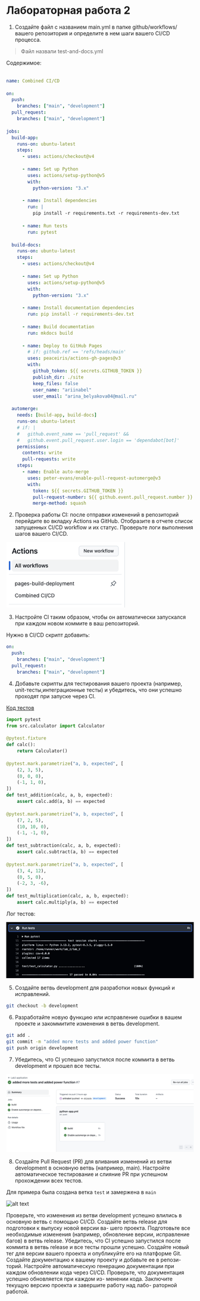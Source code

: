 # Лабораторная работа 2

1) Создайте файл с названием main.yml в папке github/workflows/ вашего репозитория и определите в нем шаги вашего CI/CD процесса.

> Файл назвали test-and-docs.yml

Содержимое:
```yaml

name: Combined CI/CD

on:
  push:
    branches: ["main", "development"]
  pull_request:
    branches: ["main", "development"]

jobs:
  build-app:
    runs-on: ubuntu-latest
    steps:
      - uses: actions/checkout@v4

      - name: Set up Python
        uses: actions/setup-python@v5
        with:
          python-version: "3.x"

      - name: Install dependencies
        run: |
          pip install -r requirements.txt -r requirements-dev.txt

      - name: Run tests
        run: pytest

  build-docs:
    runs-on: ubuntu-latest
    steps:
      - uses: actions/checkout@v4

      - name: Set up Python
        uses: actions/setup-python@v5
        with:
          python-version: "3.x"

      - name: Install documentation dependencies
        run: pip install -r requirements-dev.txt

      - name: Build documentation
        run: mkdocs build

      - name: Deploy to GitHub Pages
        # if: github.ref == 'refs/heads/main'
        uses: peaceiris/actions-gh-pages@v3
        with:
          github_token: ${{ secrets.GITHUB_TOKEN }}
          publish_dir: ./site
          keep_files: false
          user_name: "ariinabel"
          user_email: "arina_belyakova04@mail.ru"

  automerge:
    needs: [build-app, build-docs]
    runs-on: ubuntu-latest
    # if: |
    #   github.event_name == 'pull_request' &&
    #   github.event.pull_request.user.login == 'dependabot[bot]'
    permissions:
      contents: write
      pull-requests: write
    steps:
      - name: Enable auto-merge
        uses: peter-evans/enable-pull-request-automerge@v3
        with:
          token: ${{ secrets.GITHUB_TOKEN }}
          pull-request-number: ${{ github.event.pull_request.number }}
          merge-method: squash
```

2) Проверка работы CI: после отправки изменений в репозиторий перейдите во вкладку Actions на GitHub. Отобразите в отчете список запущенных CI/CD workflow и их статус. Проверьте логи выполнения шагов вашего CI/CD.

![alt text](images/image.png)

3) Настройте CI таким образом, чтобы он автоматически запускался
при каждом новом коммите в ваш репозиторий.

Нужно в CI/CD скрипт добавить:

```yaml
on:
  push:
    branches: ["main", "development"]
  pull_request:
    branches: ["main", "development"]
```

4) Добавьте скрипты для тестирования вашего проекта (например, unit-тесты,интеграционные тесты) и убедитесь, что они успешно проходят
при запуске через СІ.

[Код тестов](https://github.com/ariinabel/lab_2/blob/main/test/test_calculator.py) 

```python
import pytest
from src.calculator import Calculator

@pytest.fixture
def calc():
    return Calculator()

@pytest.mark.parametrize("a, b, expected", [
    (2, 3, 5),
    (0, 0, 0),
    (-1, 1, 0),
])
def test_addition(calc, a, b, expected):
    assert calc.add(a, b) == expected

@pytest.mark.parametrize("a, b, expected", [
    (7, 2, 5),
    (10, 10, 0),
    (-1, -1, 0),
])
def test_subtraction(calc, a, b, expected):
    assert calc.subtract(a, b) == expected

@pytest.mark.parametrize("a, b, expected", [
    (3, 4, 12),
    (0, 5, 0),
    (-2, 3, -6),
])
def test_multiplication(calc, a, b, expected):
    assert calc.multiply(a, b) == expected
```

Лог тестов:

![alt text](images/image1.png)

5) Создайте ветвь development для разработки новых функций и исправлений.

```sh
git checkout -b development
```

6) Разработайте новую функцию или исправление ошибки в вашем проекте и закоммитите изменения в ветвь development.

```sh
git add .
git commit -m "added more tests and added power function"
git push origin development
```

7) Убедитесь, что Cl успешно запустился после коммита в ветвь development и прошел все тесты.

![alt text](images/image2.png)

8) Создайте Pull Request (PR) для вливания изменений из ветви development в основную ветвь (например, main). Настройте автоматическое тестирование и слияние PR при успешном прохождении всех тестов.

Для примера была создана ветка `test` и замержена в `main`

![alt text](image3.png)

Проверьте, что изменения из ветви development успешно влились в
основную ветвь с помощью CI/CD.
Создайте ветвь release для подготовки к выпуску новой версии ва-
шего проекта.
Подготовьте все необходимые изменения (например, обновление
версии, исправление багов) в ветвь release.
Убедитесь, что CI успешно запустился после коммита в ветвь release
и все тесты прошли успешно.
Создайте новый тег для версии вашего проекта и опубликуйте его
на платформе Git.
Создайте документацию к вашему проекту и добавьте ее в репози-
торий.
Настройте автоматическую генерацию документации при каждом
обновлении кода через CI/CD.
Проверьте, что документация успешно обновляется при каждом из-
менении кода.
Заключите текущую версию проекта и завершите работу над лабо-
раторной работой.